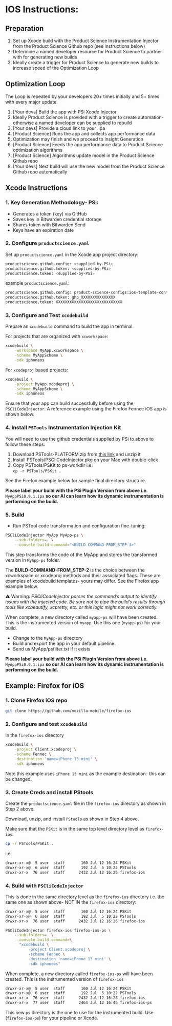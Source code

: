 # IOS Instructions:

## Preparation
1. Set up Xcode build with the Product Science Instrumentation Injector from the Product Science Github repo (see instructions below)
2. Determine a named developer resource for Product Science to partner with for generating new builds
3. Ideally create a trigger for Product Science to generate new builds to increase speed of the Optimization Loop

## Optimization Loop
The Loop is repeated by your developers 20+ times initially and 5+ times with every major update.

1. [Your devs]  Build the app with PSi Xcode Injector
2. Ideally Product Science is provided with a trigger to create automation- otherwise a named developer can be supplied to rebuild
3. [Your devs]  Provide a cloud link to your .ipa
4. [Product Science] Runs the app and collects app performance data
5. Optimization may finish and we proceed to Insight Generation
6. [Product Science] Feeds the app performance data to Product Science optimization algorithms
7. [Product Science] Algorithms update model in the Product Science Github repo
8. [Your devs] Next build will use the new model from the Product Science Github repo automatically

## Xcode Instructions

### 1. Key Generation Methodology- PSi:  
* Generates a token (key) via GitHub
* Saves key in Bitwarden credential storage
* Shares token with Bitwarden Send 
* Keys have an expiration date

### 2. Configure `productscience.yaml`  

 Set up `productscience.yaml` in the Xcode app project directory:  
```bash
productscience.github.config: <supplied-by-PSi>
productscience.github.token: <supplied-by-PSi>
productscience.token: <supplied-by-PSi>
```

example `productscience.yaml`:  

```bash
productscience.github.config: product-science-configs:ios-template-configs:config.yaml:main
productscience.github.token: ghp_XXXXXXXXXXXXXXX
productscience.token: XXXXXXXXXXXXXXXXXXXXXXXXXXXXX
```

### 3. Configure and Test `xcodebuild`

Prepare an `xcodebuild` command to build the app in terminal.  

For projects that are organized with `xcworkspace`: 

```bash 
xcodebuild \
    -workspace MyApp.xcworkspace \
    -scheme MyAppScheme \
    -sdk iphoneos
```

For `xcodeproj` based projects:  

```bash
xcodebuild \
    -project MyApp.xcodeproj \
    -scheme MyAppScheme \
    -sdk iphoneos
```
Ensure that your app can build successfully before using the `PSCliCodeInjector`.
A reference example using the Firefox Fennec iOS app is shown below.

### 4. Install `PSTools` Instrumentation Injection Kit

You will need to use the github credentials supplied by PSi to above to follow these steps:

1. Download PSTools-PLATFORM.zip from [this link](https://github.com/product-science/PSios/releases/tag/v1.3.0) and unzip it  
2. Install PSTools/PSCliCodeInjector.pkg on your Mac with double-click  
3. Copy PSTools/PSKit to ps-workdir i.e.  
`cp -r PSTools/PSKit .`

See the Firefox example below for sample final directory structure.

**Please label your build with the PSi Plugin Version from above i.e.**  
`MyAppPSi0.9.1.ipa` 
**so our AI can learn how its dynamic instrumentation is performing on the build.**

### 5. Build 

- Run PSTool code transformation and configuration fine-tuning:
```bash
PSCliCodeInjector MyApp MyApp-ps \
    --sub-folders=. \
    --console-build-command="<BUILD-COMMAND-FROM_STEP-3>"
```

This step transforms the code of the MyApp and stores the transformed version in `MyApp-ps` folder.  

The **BUILD-COMMAND-FROM_STEP-2** is the choice between the xcworkspace or xcodeproj methods and their associated flags. These are examples of xcodebuild templates- yours may differ. See the Firefox app example below.

⚠️ Warning: *PSCliCodeInjector parses the command’s output to identify issues with the injected code. Be sure not to pipe the build’s results through tools like xcbeautify, xcpretty, etc. or this logic might not work correctly.*

When complete, a new directory called `myapp-ps` will have been created. This is the instrumented version of `myapp`. Use this one (`myapp-ps`) for your build.

- Change to the `MyApp-ps` directory
- Build and export the app in your default pipeline.
- Send us MyApp/psfilter.txt if it exists

**Please label your build with the PSi Plugin Version from above i.e.**  
`MyAppPSi0.9.1.ipa` 
**so our AI can learn how its dynamic instrumentation is performing on the build.**

## Example: Firefox for iOS

### 1. Clone Firefox iOS repo

```bash
git clone https://github.com/mozilla-mobile/firefox-ios
```

### 2. Configure and test `xcodebuild`

In the `firefox-ios` directory

```bash
xcodebuild \
    -project Client.xcodeproj \
    -scheme Fennec \
    -destination 'name=iPhone 13 mini' \
    -sdk iphoneos
```

Note this example uses `iPhone 13 mini` as the example destination- this can be changed.

### 3. Create Creds and install PStools

Create the `productscience.yaml` file in the `firefox-ios` directory as shown in Step 2 above.

Download, unzip, and install `PStools` as shown in Step 4 above.

Make sure that the `PSKit` is in the same top level directory level as `firefox-ios`:  
```bash
cp -r PSTools/PSKit .
```
 i.e.

```bash
drwxr-xr-x@  5 user  staff       160 Jul 12 16:24 PSKit
drwxr-xr-x@  6 user  staff       192 Jul  5 10:22 PSTools
drwxr-xr-x  76 user  staff      2432 Jul 12 16:26 firefox-ios
```

### 4. Build with `PSCliCodeInjector`

This is done in the same directory level as the `firefox-ios` directory i.e. the same one as shown above- NOT IN the `firefox-ios` directory:

```bash
drwxr-xr-x@  5 user  staff       160 Jul 12 16:24 PSKit
drwxr-xr-x@  6 user  staff       192 Jul  5 10:22 PSTools
drwxr-xr-x  76 user  staff      2432 Jul 12 16:26 firefox-ios
```

```bash
PSCliCodeInjector firefox-ios firefox-ios-ps \
    --sub-folders=. \
    --console-build-command=\
      "xcodebuild \
          -project Client.xcodeproj \
          -scheme Fennec \
          -destination 'name=iPhone 13 mini' \
          -sdk iphoneos"
```

When complete, a new directory called `firefox-ios-ps` will have been created. This is the instrumented version of `firefox-ios`

```bash
drwxr-xr-x@  5 user  staff       160 Jul 12 16:24 PSKit
drwxr-xr-x@  6 user  staff       192 Jul  5 10:22 PSTools
drwxr-xr-x  76 user  staff      2432 Jul 12 16:26 firefox-ios
drwxr-xr-x  77 user  staff      2464 Jul 12 16:46 firefox-ios-ps
```

This new `ps` directory is the one to use for the instrumented build. Use (`firefox-ios-ps`) for your pipeline or Xcode.